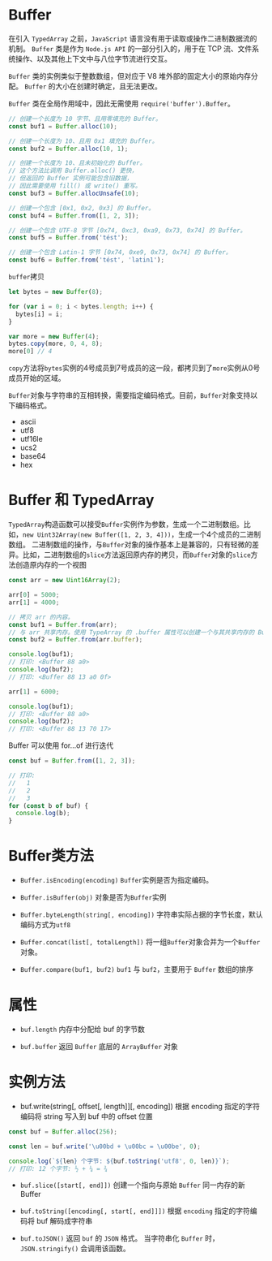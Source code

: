 # Buffer

在引入 `TypedArray` 之前，`JavaScript` 语言没有用于读取或操作二进制数据流的机制。 `Buffer` 类是作为 `Node.js API` 的一部分引入的，用于在 TCP 流、文件系统操作、以及其他上下文中与八位字节流进行交互。

`Buffer` 类的实例类似于整数数组，但对应于 V8 堆外部的固定大小的原始内存分配。 `Buffer` 的大小在创建时确定，且无法更改。

`Buffer` 类在全局作用域中，因此无需使用 `require('buffer').Buffer`。


```js
// 创建一个长度为 10 字节、且用零填充的 Buffer。
const buf1 = Buffer.alloc(10);

// 创建一个长度为 10、且用 0x1 填充的 Buffer。 
const buf2 = Buffer.alloc(10, 1);

// 创建一个长度为 10、且未初始化的 Buffer。
// 这个方法比调用 Buffer.alloc() 更快，
// 但返回的 Buffer 实例可能包含旧数据，
// 因此需要使用 fill() 或 write() 重写。
const buf3 = Buffer.allocUnsafe(10);

// 创建一个包含 [0x1, 0x2, 0x3] 的 Buffer。
const buf4 = Buffer.from([1, 2, 3]);

// 创建一个包含 UTF-8 字节 [0x74, 0xc3, 0xa9, 0x73, 0x74] 的 Buffer。
const buf5 = Buffer.from('tést');

// 创建一个包含 Latin-1 字节 [0x74, 0xe9, 0x73, 0x74] 的 Buffer。
const buf6 = Buffer.from('tést', 'latin1');
```

`buffer`拷贝

```js
let bytes = new Buffer(8);

for (var i = 0; i < bytes.length; i++) {
  bytes[i] = i;
}

var more = new Buffer(4);
bytes.copy(more, 0, 4, 8);
more[0] // 4
```
`copy`方法将`bytes`实例的4号成员到7号成员的这一段，都拷贝到了`more`实例从0号成员开始的区域。

`Buffer`对象与字符串的互相转换，需要指定编码格式。目前，`Buffer`对象支持以下编码格式。

- ascii
- utf8
- utf16le
- ucs2
- base64
- hex


# Buffer 和 TypedArray

`TypedArray`构造函数可以接受`Buffer`实例作为参数，生成一个二进制数组。比如，`new Uint32Array(new Buffer([1, 2, 3, 4]))`，生成一个4个成员的二进制数组。
二进制数组的操作，与`Buffer`对象的操作基本上是兼容的，只有轻微的差异。比如，二进制数组的`slice`方法返回原内存的拷贝，而`Buffer`对象的`slice`方法创造原内存的一个视图

```js
const arr = new Uint16Array(2);

arr[0] = 5000;
arr[1] = 4000;

// 拷贝 arr 的内容。
const buf1 = Buffer.from(arr);
// 与 arr 共享内存。使用 TypeArray 的 .buffer 属性可以创建一个与其共享内存的 Buffer。
const buf2 = Buffer.from(arr.buffer);

console.log(buf1);
// 打印: <Buffer 88 a0>
console.log(buf2);
// 打印: <Buffer 88 13 a0 0f>

arr[1] = 6000;

console.log(buf1);
// 打印: <Buffer 88 a0>
console.log(buf2);
// 打印: <Buffer 88 13 70 17>
```

Buffer 可以使用 for...of 进行迭代

```js
const buf = Buffer.from([1, 2, 3]);

// 打印:
//   1
//   2
//   3
for (const b of buf) {
  console.log(b);
}
```

# Buffer类方法

- `Buffer.isEncoding(encoding)`  `Buffer`实例是否为指定编码。

- `Buffer.isBuffer(obj)`  对象是否为`Buffer`实例

- `Buffer.byteLength(string[, encoding])` 字符串实际占据的字节长度，默认编码方式为`utf8`

- `Buffer.concat(list[, totalLength])`  将一组`Buffer`对象合并为一个`Buffer`对象。

- `Buffer.compare(buf1, buf2)`  `buf1` 与 `buf2`，主要用于 `Buffer` 数组的排序


# 属性

- `buf.length`  内存中分配给 buf 的字节数

- `buf.buffer`  返回 `Buffer` 底层的 `ArrayBuffer` 对象

# 实例方法

- buf.write(string[, offset[, length]][, encoding])  根据 encoding 指定的字符编码将 string 写入到 buf 中的 offset 位置

```js
const buf = Buffer.alloc(256);

const len = buf.write('\u00bd + \u00bc = \u00be', 0);

console.log(`${len} 个字节: ${buf.toString('utf8', 0, len)}`);
// 打印: 12 个字节: ½ + ¼ = ¾
```


- `buf.slice([start[, end]])`  创建一个指向与原始 `Buffer` 同一内存的新 Buffer

- `buf.toString([encoding[, start[, end]]])`  根据 `encoding` 指定的字符编码将 buf 解码成字符串

- `buf.toJSON()`  返回 `buf` 的 `JSON` 格式。 当字符串化 `Buffer` 时，`JSON.stringify()` 会调用该函数。